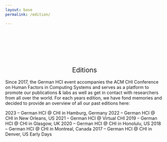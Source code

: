 ```yaml
---
layout: base
permalink: /edition/

---
```

<br>
<br>
<br>
<br>
<br>
<h2 style="font-weight: 400; text-align: center"> Editions </h2>

Since 2017, the German HCI event accompanies the ACM CHI Conference on Human Factors in Computing Systems and serves as a platform to promote our publications & labs as well as get in contact with researchers from all over the world. For each years edition, we have fond memories and decided to provide an overview of all our past editions here:

2023 – German HCI @ CHI in Hamburg, Germany
2022 – German HCI @ CHI in New Orleans, US
2021 – German HCI @ Virtual CHI
2019 – German HCI @ CHI in Glasgow, UK
2020 – German HCI @ CHI in Honolulu, US
2018 – German HCI @ CHI in Montreal, Canada
2017 – German HCI @ CHI in Denver, US
Early Days

